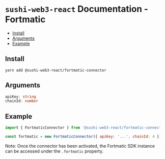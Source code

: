 # `sushi-web3-react` Documentation - Fortmatic

- [Install](#install)
- [Arguments](#arguments)
- [Example](#example)

## Install
`yarn add @sushi-web3-react/fortmatic-connector`

## Arguments
```typescript
apiKey: string
chainId: number
```

## Example
```javascript
import { FortmaticConnector } from '@sushi-web3-react/fortmatic-connector'

const fortmatic = new FortmaticConnector({ apiKey: '...', chainId: 4 })
```

Note: Once the connector has been activated, the Fortmatic SDK instance can be accessed under the `.fortmatic` property.
